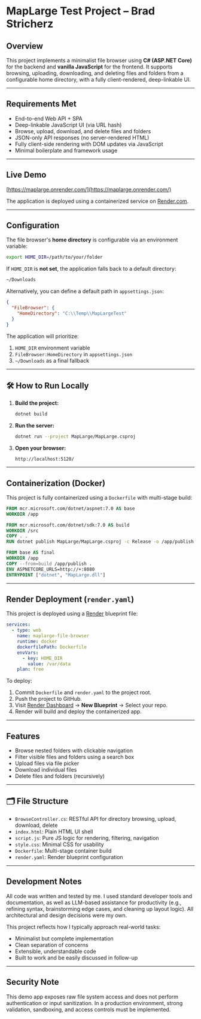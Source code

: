 # MapLarge Test Project – Brad Stricherz

## Overview

This project implements a minimalist file browser using **C# (ASP.NET Core)** for the backend and **vanilla JavaScript** for the frontend. It supports browsing, uploading, downloading, and deleting files and folders from a configurable home directory, with a fully client-rendered, deep-linkable UI.

---

## Requirements Met

- End-to-end Web API + SPA
- Deep-linkable JavaScript UI (via URL hash)
- Browse, upload, download, and delete files and folders
- JSON-only API responses (no server-rendered HTML)
- Fully client-side rendering with DOM updates via JavaScript
- Minimal boilerplate and framework usage

---

##  Live Demo

 [https://maplarge.onrender.com/](https://maplarge.onrender.com/)

The application is deployed using a containerized service on [Render.com](https://render.com).

---

## Configuration

The file browser's **home directory** is configurable via an environment variable:

```bash
export HOME_DIR=/path/to/your/folder
```

If `HOME_DIR` is **not set**, the application falls back to a default directory:

```bash
~/Downloads
```

Alternatively, you can define a default path in `appsettings.json`:

```json
{
  "FileBrowser": {
    "HomeDirectory": "C:\\Temp\\MapLargeTest"
  }
}
```

The application will prioritize:

1. `HOME_DIR` environment variable
2. `FileBrowser:HomeDirectory` in `appsettings.json`
3. `~/Downloads` as a final fallback

---

## 🛠️ How to Run Locally

1. **Build the project:**

   ```bash
   dotnet build
   ```

2. **Run the server:**

   ```bash
   dotnet run --project MapLarge/MapLarge.csproj
   ```

3. **Open your browser:**

   ```
   http://localhost:5120/
   ```

---

## Containerization (Docker)

This project is fully containerized using a `Dockerfile` with multi-stage build:

```Dockerfile
FROM mcr.microsoft.com/dotnet/aspnet:7.0 AS base
WORKDIR /app

FROM mcr.microsoft.com/dotnet/sdk:7.0 AS build
WORKDIR /src
COPY . .
RUN dotnet publish MapLarge/MapLarge.csproj -c Release -o /app/publish

FROM base AS final
WORKDIR /app
COPY --from=build /app/publish .
ENV ASPNETCORE_URLS=http://+:8080
ENTRYPOINT ["dotnet", "MapLarge.dll"]
```

---

##  Render Deployment (`render.yaml`)

This project is deployed using a [Render](https://render.com) blueprint file:

```yaml
services:
  - type: web
    name: maplarge-file-browser
    runtime: docker
    dockerfilePath: Dockerfile
    envVars:
      - key: HOME_DIR
        value: /var/data
    plan: free
```

To deploy:

1. Commit `Dockerfile` and `render.yaml` to the project root.
2. Push the project to GitHub.
3. Visit [Render Dashboard](https://dashboard.render.com/) → **New Blueprint** → Select your repo.
4. Render will build and deploy the containerized app.

---

## Features

* Browse nested folders with clickable navigation
* Filter visible files and folders using a search box
* Upload files via file picker
* Download individual files
* Delete files and folders (recursively)

---

## 🗂 File Structure

* `BrowseController.cs`: RESTful API for directory browsing, upload, download, delete
* `index.html`: Plain HTML UI shell
* `script.js`: Pure JS logic for rendering, filtering, navigation
* `style.css`: Minimal CSS for usability
* `Dockerfile`: Multi-stage container build
* `render.yaml`: Render blueprint configuration

---

## Development Notes

All code was written and tested by me. I used standard developer tools and documentation, as well as LLM-based assistance for productivity (e.g., refining syntax, brainstorming edge cases, and cleaning up layout logic). All architectural and design decisions were my own.

This project reflects how I typically approach real-world tasks:

* Minimalist but complete implementation
* Clean separation of concerns
* Extensible, understandable code
* Built to work and be easily discussed in follow-up

---

##  Security Note

This demo app exposes raw file system access and does not perform authentication or input sanitization. In a production environment, strong validation, sandboxing, and access controls must be implemented.


